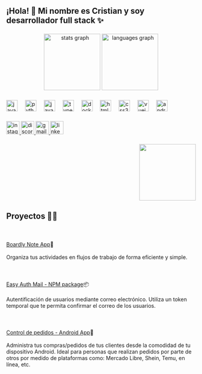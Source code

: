 <h2 align="left">¡Hola! 👋 Mi nombre es Cristian y soy desarrollador full stack ✨</h2>

###

<div align="center">
  <img src="https://github-readme-stats.vercel.app/api?username=CristianRG&hide_title=false&hide_rank=false&show_icons=true&include_all_commits=true&count_private=true&disable_animations=false&theme=dracula&locale=en&hide_border=false" height="150" alt="stats graph"  />
  <img src="https://github-readme-stats.vercel.app/api/top-langs?username=CristianRG&locale=en&hide_title=false&layout=compact&card_width=320&langs_count=5&theme=dracula&hide_border=false" height="150" alt="languages graph"  />
</div>

###

<div align="left">
  <img src="https://cdn.jsdelivr.net/gh/devicons/devicon/icons/java/java-original.svg" height="30" alt="java logo"  />
  <img width="12" />
  <img src="https://cdn.jsdelivr.net/gh/devicons/devicon/icons/python/python-original.svg" height="30" alt="python logo"  />
  <img width="12" />
  <img src="https://cdn.jsdelivr.net/gh/devicons/devicon/icons/javascript/javascript-original.svg" height="30" alt="javascript logo"  />
  <img width="12" />
  <img src="https://cdn.jsdelivr.net/gh/devicons/devicon/icons/typescript/typescript-original.svg" height="30" alt="typescript logo"  />
  <img width="12" />
  <img src="https://cdn.jsdelivr.net/gh/devicons/devicon/icons/docker/docker-original.svg" height="30" alt="docker logo"  />
  <img width="12" />
  <img src="https://cdn.jsdelivr.net/gh/devicons/devicon/icons/html5/html5-original.svg" height="30" alt="html5 logo"  />
  <img width="12" />
  <img src="https://cdn.jsdelivr.net/gh/devicons/devicon/icons/css3/css3-original.svg" height="30" alt="css3 logo"  />
  <img width="12" />
  <img src="https://cdn.jsdelivr.net/gh/devicons/devicon/icons/vuejs/vuejs-original.svg" height="30" alt="vuejs logo"  />
  <img width="12" />
  <img src="https://cdn.jsdelivr.net/gh/devicons/devicon/icons/android/android-original.svg" height="30" alt="android logo"  />
</div>

###

<div align="left">
  <a href="https://www.instagram.com/alexandergomez5313?igsh=MTFxdnBtNm1iYjA4aA==" target="_blank">
    <img src="https://img.shields.io/static/v1?message=Instagram&logo=instagram&label=&color=E4405F&logoColor=white&labelColor=&style=for-the-badge" height="35" alt="instagram logo"  />
  </a>
  <a href="https://discordapp.com/users/488875096870617088" target="_blank">
    <img src="https://img.shields.io/static/v1?message=Discord&logo=discord&label=&color=7289DA&logoColor=white&labelColor=&style=for-the-badge" height="35" alt="discord logo"  />
  </a>
  <a href="mailto:rizogomezalexander@gmail.com" target="_blank">
    <img src="https://img.shields.io/static/v1?message=Gmail&logo=gmail&label=&color=D14836&logoColor=white&labelColor=&style=for-the-badge" height="35" alt="gmail logo"  />
  </a>
  <a href="https://www.linkedin.com/in/cristian-alexander-rizo-g%C3%B3mez-a930b7255/" target="_blank">
    <img src="https://img.shields.io/static/v1?message=LinkedIn&logo=linkedin&label=&color=0077B5&logoColor=white&labelColor=&style=for-the-badge" height="35" alt="linkedin logo"  />
  </a>
</div>

###

<img align="right" height="150" src="https://avatars.githubusercontent.com/u/55565550?v=4"  />

###

<br clear="both">

<h2 align="left">Proyectos 👩‍💻</h2>

###

<br clear="both">

<p align="left"><a href="https://boardly.pages.dev/" target="_blank">Boardly Note App</a>📝<br><br>Organiza tus actividades en flujos de trabajo de forma eficiente y simple.</p>

###

<br clear="both">

<p align="left"><a href="https://www.npmjs.com/package/easy-auth-mail" target="_blank">Easy Auth Mail - NPM package</a>📦<br><br>Autentificación de usuarios mediante correo electrónico. Utiliza un token temporal que te permita confirmar el correo de los usuarios.</p>

###

<br clear="both">

<p align="left"><a href="https://github.com/CristianRG/Pedidos" target="_blank">Control de pedidos - Android App</a>📱<br><br>Administra tus compras/pedidos de tus clientes desde la comodidad de tu dispositivo Android. Ideal para personas que realizan pedidos por parte de otros por medido de plataformas como: Mercado Libre, Shein, Temu, en línea, etc.</p>
